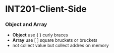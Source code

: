# INT201-Client-Side

### Object and Array
- **Object** use { } curly braces
- **Array** use [ ] square bruckets or bruckets
- not collect value but collect addres on memory